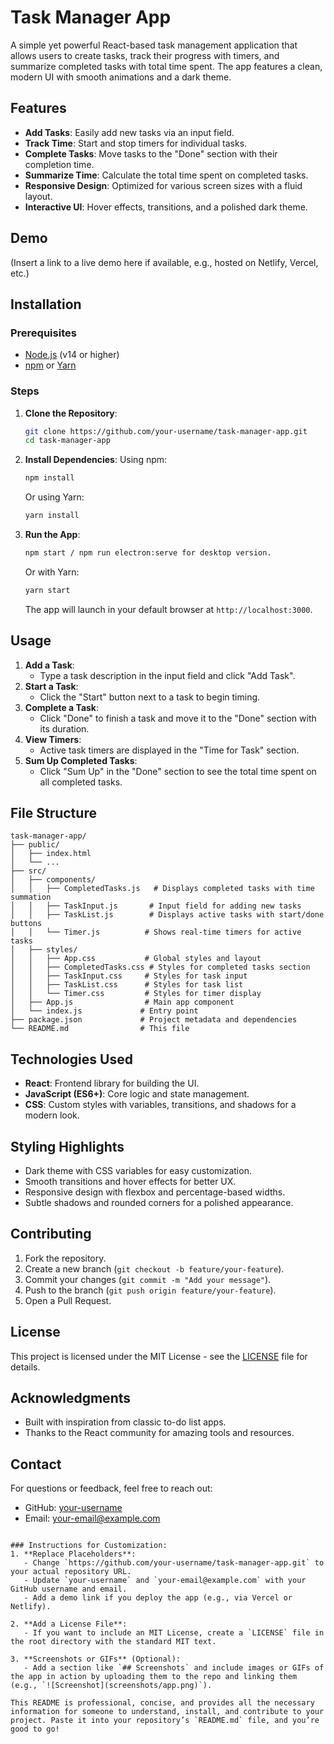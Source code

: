 # Task Manager App

A simple yet powerful React-based task management application that allows users to create tasks, track their progress with timers, and summarize completed tasks with total time spent. The app features a clean, modern UI with smooth animations and a dark theme.

## Features
- **Add Tasks**: Easily add new tasks via an input field.
- **Track Time**: Start and stop timers for individual tasks.
- **Complete Tasks**: Move tasks to the "Done" section with their completion time.
- **Summarize Time**: Calculate the total time spent on completed tasks.
- **Responsive Design**: Optimized for various screen sizes with a fluid layout.
- **Interactive UI**: Hover effects, transitions, and a polished dark theme.

## Demo
(Insert a link to a live demo here if available, e.g., hosted on Netlify, Vercel, etc.)

## Installation

### Prerequisites
- [Node.js](https://nodejs.org/) (v14 or higher)
- [npm](https://www.npmjs.com/) or [Yarn](https://yarnpkg.com/)

### Steps
1. **Clone the Repository**:
   ```bash
   git clone https://github.com/your-username/task-manager-app.git
   cd task-manager-app
   ```

2. **Install Dependencies**:
   Using npm:
   ```bash
   npm install
   ```
   Or using Yarn:
   ```bash
   yarn install
   ```

3. **Run the App**:
   ```bash
   npm start / npm run electron:serve for desktop version.
   ```
   Or with Yarn:
   ```bash
   yarn start
   ```
   The app will launch in your default browser at `http://localhost:3000`.

## Usage
1. **Add a Task**:
   - Type a task description in the input field and click "Add Task".
2. **Start a Task**:
   - Click the "Start" button next to a task to begin timing.
3. **Complete a Task**:
   - Click "Done" to finish a task and move it to the "Done" section with its duration.
4. **View Timers**:
   - Active task timers are displayed in the "Time for Task" section.
5. **Sum Up Completed Tasks**:
   - Click "Sum Up" in the "Done" section to see the total time spent on all completed tasks.

## File Structure
```
task-manager-app/
├── public/
│   ├── index.html
│   └── ...
├── src/
│   ├── components/
│   │   ├── CompletedTasks.js   # Displays completed tasks with time summation
│   │   ├── TaskInput.js       # Input field for adding new tasks
│   │   ├── TaskList.js        # Displays active tasks with start/done buttons
│   │   └── Timer.js          # Shows real-time timers for active tasks
│   ├── styles/
│   │   ├── App.css           # Global styles and layout
│   │   ├── CompletedTasks.css # Styles for completed tasks section
│   │   ├── TaskInput.css     # Styles for task input
│   │   ├── TaskList.css      # Styles for task list
│   │   └── Timer.css         # Styles for timer display
│   ├── App.js                # Main app component
│   └── index.js             # Entry point
├── package.json             # Project metadata and dependencies
└── README.md                # This file
```

## Technologies Used
- **React**: Frontend library for building the UI.
- **JavaScript (ES6+)**: Core logic and state management.
- **CSS**: Custom styles with variables, transitions, and shadows for a modern look.

## Styling Highlights
- Dark theme with CSS variables for easy customization.
- Smooth transitions and hover effects for better UX.
- Responsive design with flexbox and percentage-based widths.
- Subtle shadows and rounded corners for a polished appearance.

## Contributing
1. Fork the repository.
2. Create a new branch (`git checkout -b feature/your-feature`).
3. Commit your changes (`git commit -m "Add your message"`).
4. Push to the branch (`git push origin feature/your-feature`).
5. Open a Pull Request.

## License
This project is licensed under the MIT License - see the [LICENSE](LICENSE) file for details.

## Acknowledgments
- Built with inspiration from classic to-do list apps.
- Thanks to the React community for amazing tools and resources.

## Contact
For questions or feedback, feel free to reach out:
- GitHub: [your-username](https://github.com/your-username)
- Email: your-email@example.com
```

### Instructions for Customization:
1. **Replace Placeholders**:
   - Change `https://github.com/your-username/task-manager-app.git` to your actual repository URL.
   - Update `your-username` and `your-email@example.com` with your GitHub username and email.
   - Add a demo link if you deploy the app (e.g., via Vercel or Netlify).

2. **Add a License File**:
   - If you want to include an MIT License, create a `LICENSE` file in the root directory with the standard MIT text.

3. **Screenshots or GIFs** (Optional):
   - Add a section like `## Screenshots` and include images or GIFs of the app in action by uploading them to the repo and linking them (e.g., `![Screenshot](screenshots/app.png)`).

This README is professional, concise, and provides all the necessary information for someone to understand, install, and contribute to your project. Paste it into your repository’s `README.md` file, and you’re good to go!
